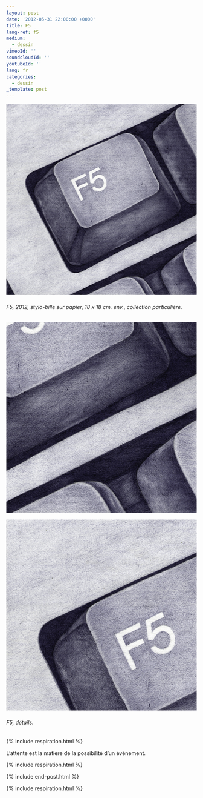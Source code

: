 ```yaml
---
layout: post
date: '2012-05-31 22:00:00 +0000'
title: F5
lang-ref: f5
medium:
  - dessin
vimeoId: ''
soundcloudId: ''
youtubeId: ''
lang: fr
categories:
  - dessin
_template: post
---
```





![](/imgs/f5_b-1-up-a.jpg)

###### _F5_, 2012, stylo-bille sur papier, 18 x 18 cm. env., collection particulière.

![](/imgs/f5_b-1-up-c.jpg)

![](/imgs/f5_b-1-up-b.jpg)

###### _F5_, détails.

{% include respiration.html %}

L’attente est la matière de la possibilité d’un événement.

{% include respiration.html %}

{% include end-post.html %}

{% include respiration.html %}
